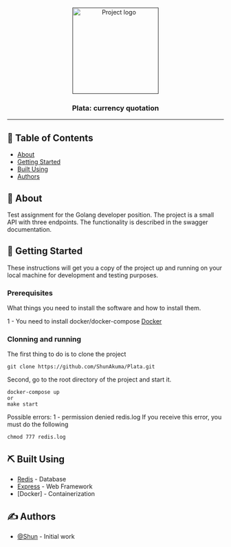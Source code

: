 <p align="center">
  <a href="" rel="noopener">
 <img width=200px height=200px src="https://i.imgur.com/MvArqAv.jpeg" alt="Project logo"></a>
</p>

<h3 align="center">Plata: сurrency quotation</h3>



---


## 📝 Table of Contents

- [About](#about)
- [Getting Started](#getting_started)
- [Built Using](#built_using)
- [Authors](#authors)

## 🧐 About <a name = "about"></a>

Test assignment for the Golang developer position.
The project is a small API with three endpoints.
The functionality is described in the swagger documentation.

## 🏁 Getting Started <a name = "getting_started"></a>

These instructions will get you a copy of the project up and running on your local machine for development and testing purposes.
### Prerequisites

What things you need to install the software and how to install them.

1 - You need to install docker/docker-compose
[Docker](https://docs.docker.com/compose/install/)


### Clonning and running

The first thing to do is to clone the project

```
git clone https://github.com/ShunAkuma/Plata.git

```
Second, go to the root directory of the project and start it.

```
docker-compose up
or
make start

```
Possible errors:
1 - permission denied redis.log
If you receive this error, you must do the following
```
chmod 777 redis.log

```

## ⛏️ Built Using <a name = "built_using"></a>

- [Redis](https://redis.io/docs/connect/clients/go/) - Database
- [Express](https://github.com/gin-gonic/gin) - Web Framework
- [Docker] - Containerization

## ✍️ Authors <a name = "authors"></a>

- [@Shun](https://github.com/ShunAkuma) - Initial work
